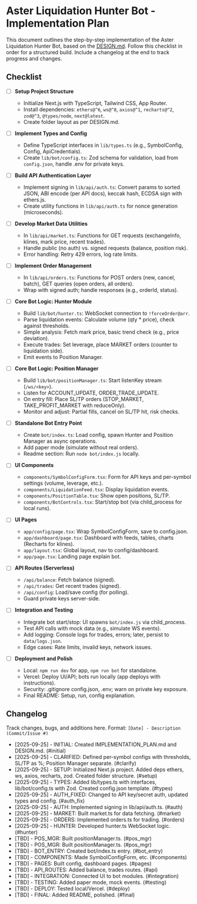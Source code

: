 # Aster Liquidation Hunter Bot - Implementation Plan

This document outlines the step-by-step implementation of the Aster Liquidation Hunter Bot, based on the [DESIGN.md](DESIGN.md). Follow this checklist in order for a structured build. Include a changelog at the end to track progress and changes.

## Checklist
- [ ] **Setup Project Structure**
  - Initialize Next.js with TypeScript, Tailwind CSS, App Router.
  - Install dependencies: `ethers@^6`, `ws@^8`, `axios@^1`, `recharts@^2`, `zod@^3`, `@types/node`, `next@latest`.
  - Create folder layout as per DESIGN.md.

- [ ] **Implement Types and Config**
  - Define TypeScript interfaces in `lib/types.ts` (e.g., SymbolConfig, Config, ApiCredentials).
  - Create `lib/bot/config.ts`: Zod schema for validation, load from `config.json`, handle .env for private keys.

- [ ] **Build API Authentication Layer**
  - Implement signing in `lib/api/auth.ts`: Convert params to sorted JSON, ABI encode (per API docs), keccak hash, ECDSA sign with ethers.js.
  - Create utility functions in `lib/api/auth.ts` for nonce generation (microseconds).

- [ ] **Develop Market Data Utilities**
  - In `lib/api/market.ts`: Functions for GET requests (exchangeInfo, klines, mark price, recent trades).
  - Handle public (no auth) vs. signed requests (balance, position risk).
  - Error handling: Retry 429 errors, log rate limits.

- [ ] **Implement Order Management**
  - In `lib/api/orders.ts`: Functions for POST orders (new, cancel, batch), GET queries (open orders, all orders).
  - Wrap with signed auth; handle responses (e.g., orderId, status).

- [ ] **Core Bot Logic: Hunter Module**
  - Build `lib/bot/hunter.ts`: WebSocket connection to `!forceOrder@arr`.
  - Parse liquidation events: Calculate volume (qty * price), check against thresholds.
  - Simple analysis: Fetch mark price, basic trend check (e.g., price deviation).
  - Execute trades: Set leverage, place MARKET orders (counter to liquidation side).
  - Emit events to Position Manager.

- [ ] **Core Bot Logic: Position Manager**
  - Build `lib/bot/positionManager.ts`: Start listenKey stream (`/ws/<key>`).
  - Listen for ACCOUNT_UPDATE, ORDER_TRADE_UPDATE.
  - On entry fill: Place SL/TP orders (STOP_MARKET, TAKE_PROFIT_MARKET with reduceOnly).
  - Monitor and adjust: Partial fills, cancel on SL/TP hit, risk checks.

- [ ] **Standalone Bot Entry Point**
  - Create `bot/index.ts`: Load config, spawn Hunter and Position Manager as async operations.
  - Add paper mode (simulate without real orders).
  - Readme section: Run `node bot/index.js` locally.

- [ ] **UI Components**
  - `components/SymbolConfigForm.tsx`: Form for API keys and per-symbol settings (volume, leverage, etc.).
  - `components/LiquidationFeed.tsx`: Display liquidation events.
  - `components/PositionTable.tsx`: Show open positions, SL/TP.
  - `components/BotControls.tsx`: Start/stop bot (via child_process for local runs).

- [ ] **UI Pages**
  - `app/config/page.tsx`: Wrap SymbolConfigForm, save to config.json.
  - `app/dashboard/page.tsx`: Dashboard with feeds, tables, charts (Recharts for klines).
  - `app/layout.tsx`: Global layout, nav to config/dashboard.
  - `app/page.tsx`: Landing page explain bot.

- [ ] **API Routes (Serverless)**
  - `/api/balance`: Fetch balance (signed).
  - `/api/trades`: Get recent trades (signed).
  - `/api/config`: Load/save config (for polling).
  - Guard private keys server-side.

- [ ] **Integration and Testing**
  - Integrate bot start/stop: UI spawns `bot/index.js` via child_process.
  - Test API calls with mock data (e.g., simulate WS events).
  - Add logging: Console logs for trades, errors; later, persist to `data/logs.json`.
  - Edge cases: Rate limits, invalid keys, network issues.

- [ ] **Deployment and Polish**
  - Local: `npm run dev` for app, `npm run bot` for standalone.
  - Vercel: Deploy UI/API; bots run locally (app deploys with instructions).
  - Security: .gitignore config.json, .env; warn on private key exposure.
  - Final README: Setup, run, config explanation.

## Changelog
Track changes, bugs, and additions here. Format: `[Date] - Description (Commit/Issue #)`

- [2025-09-25] - INITIAL: Created IMPLEMENTATION_PLAN.md and DESIGN.md. (#initial)
- [2025-09-25] - CLARIFIED: Defined per-symbol configs with thresholds, SL/TP as %; Position Manager separate. (#clarify)
- [2025-09-25] - SETUP: Initialized Next.js project. Added deps ethers, ws, axios, recharts, zod. Created folder structure. (#setup)
- [2025-09-25] - TYPES: Added lib/types.ts with interfaces, lib/bot/config.ts with Zod. Created config.json template. (#types)
- [2025-09-25] - AUTH_FIXED: Changed to API key/secret auth, updated types and config. (#auth_fix)
- [2025-09-25] - AUTH: Implemented signing in lib/api/auth.ts. (#auth)
- [2025-09-25] - MARKET: Built market.ts for data fetching. (#market)
- [2025-09-25] - ORDERS: Implemented orders.ts for trading. (#orders)
- [2025-09-25] - HUNTER: Developed hunter.ts WebSocket logic. (#hunter)
- [TBD] - POS_MGR: Built positionManager.ts. (#pos_mgr)
- [TBD] - POS_MGR: Built positionManager.ts. (#pos_mgr)
- [TBD] - BOT_ENTRY: Created bot/index.ts entry. (#bot_entry)
- [TBD] - COMPONENTS: Made SymbolConfigForm, etc. (#components)
- [TBD] - PAGES: Built config, dashboard pages. (#pages)
- [TBD] - API_ROUTES: Added balance, trades routes. (#api)
- [TBD] - INTEGRATION: Connected UI to bot modules. (#integration)
- [TBD] - TESTING: Added paper mode, mock events. (#testing)
- [TBD] - DEPLOY: Tested local/Vercel. (#deploy)
- [TBD] - FINAL: Added README, polished. (#final)
